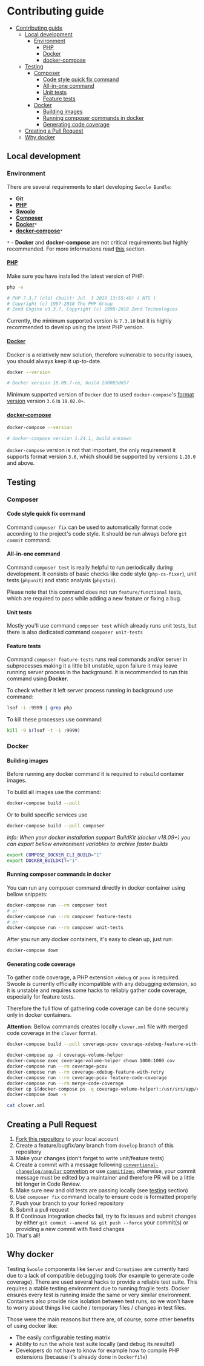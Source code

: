 # Contributing guide

- [Contributing guide](#contributing-guide)
  - [Local development](#local-development)
    - [Environment](#environment)
      - [PHP](#php)
      - [Docker](#docker)
      - [docker-compose](#docker-compose)
  - [Testing](#testing)
    - [Composer](#composer)
      - [Code style quick fix command](#code-style-quick-fix-command)
      - [All-in-one command](#all-in-one-command)
      - [Unit tests](#unit-tests)
      - [Feature tests](#feature-tests)
    - [Docker](#docker-1)
      - [Building images](#building-images)
      - [Running composer commands in docker](#running-composer-commands-in-docker)
      - [Generating code coverage](#generating-code-coverage)
  - [Creating a Pull Request](#creating-a-pull-request)
  - [Why docker](#why-docker)

## Local development

### Environment

There are several requirements to start developing `Swoole Bundle`:

- **Git**
- [**PHP**](#PHP)
- [**Swoole**](#Swoole)
- [**Composer**](#Composer)
- [**Docker**](#Docker)`*`
- [**docker-compose**](#docker-compose)`*`

`*` - **Docker** and **docker-compose** are not critical requirements but highly recommended. For more informations read [this](#why-docker) section.

#### [PHP](https://www.php.net/manual/en/install.php)

Make sure you have installed the latest version of PHP:

```sh
php -v

# PHP 7.3.7 (cli) (built: Jul  3 2019 13:55:48) ( NTS )
# Copyright (c) 1997-2018 The PHP Group
# Zend Engine v3.3.7, Copyright (c) 1998-2018 Zend Technologies
```

Currently, the minimum supported version is `7.3.10` but it is highly recommended to develop using the latest PHP version.

#### [Docker](https://docs.docker.com/install/)

Docker is a relatively new solution, therefore vulnerable to security issues, you should always keep it up-to-date.

```sh
docker --version

# Docker version 18.09.7-ce, build 2d0083d657
```

Minimum supported version of `Docker` due to used `docker-compose`'s [format version](https://docs.docker.com/compose/compose-file/compose-versioning/) version `3.6` is `18.02.0+`.

#### [docker-compose](https://docs.docker.com/compose/install/)

```sh
docker-compose --version

# docker-compose version 1.24.1, build unknown
```

`docker-compose` version is not that important, the only requirement it supports format version `3.6`, which should be supported by versions `1.20.0` and above.

## Testing

### Composer

#### Code style quick fix command

Command `composer fix` can be used to automatically format code according to the project's code style. It should be run always before `git commit` command.

#### All-in-one command

Command `composer test` is really helpful to run periodically during development. It consists of basic checks like code style (`php-cs-fixer`), unit tests (`phpunit`) and static analysis (`phpstan`).

Please note that this command does not run `feature/functional` tests, which are required to pass while adding a new feature or fixing a bug.

#### Unit tests

Mostly you'll use command `composer test` which already runs unit tests, but there is also dedicated command `composer unit-tests` 

#### Feature tests

Command `composer feature-tests` runs real commands and/or server in subprocesses making it a little bit unstable, upon failure it may leave running server process in the background. It is recommended to run this command using **Docker**.

To check whether it left server process running in background use command:
```sh
lsof -i :9999 | grep php
```

To kill these processes use command:

```sh
kill -9 $(lsof -t -i :9999)
```

### Docker

#### Building images

Before running any docker command it is required to `rebuild` container images.

To build all images use the command:

```sh
docker-compose build --pull
```

Or to build specific services use

```sh
docker-compose build --pull composer
```

*Info: When your docker installation support BuildKit (docker v18.09+) you can export bellow environment variables to archive faster builds*

```sh
export COMPOSE_DOCKER_CLI_BUILD="1"
export DOCKER_BUILDKIT="1"
```

#### Running composer commands in docker

You can run any composer command directly in docker container using bellow snippets:

```sh
docker-compose run --rm composer test
# or
docker-compose run --rm composer feature-tests
# or
docker-compose run --rm composer unit-tests
```

After you run any docker containers, it's easy to clean up, just run:

```sh
docker-compose down
```

#### Generating code coverage

To gather code coverage, a PHP extension `xdebug` or `pcov` is required. Swoole is currently officially incompatible with any debugging extension, so it is unstable and requires some hacks to reliably gather code coverage, especially for feature tests.

Therefore the full flow of gathering code coverage can be done securely only in docker containers.

**Attention**: Bellow commands creates locally `clover.xml` file with merged code coverage in the `clover` format.

```sh
docker-compose build --pull coverage-pcov coverage-xdebug-feature-with-retry merge-code-coverage

docker-compose up -d coverage-volume-helper
docker-compose exec coverage-volume-helper chown 1000:1000 cov
docker-compose run --rm coverage-pcov
docker-compose run --rm coverage-xdebug-feature-with-retry
docker-compose run --rm coverage-pcov feature-code-coverage
docker-compose run --rm merge-code-coverage
docker cp $(docker-compose ps -q coverage-volume-helper):/usr/src/app/cov/clover.xml clover.xml
docker-compose down -v

cat clover.xml
```

## Creating a Pull Request

1. [Fork this repository](https://help.github.com/en/articles/fork-a-repo) to your local account
2. Create a feature/bugfix/any branch from `develop` branch of this repository
3. Make your changes (don't forget to write unit/feature tests)
4. Create a commit with a message following [`conventional-changelog/angular` convetion](https://github.com/conventional-changelog/conventional-changelog/tree/master/packages/conventional-changelog-angular) or use [`commitizen`](https://github.com/commitizen/cz-cli), otherwise, your commit message must be edited by a maintainer and therefore PR will be a little bit longer in Code Review.
5. Make sure new and old tests are passing locally (see [testing](#Testing) section)
6. Use `composer fix` command locally to ensure code is formatted properly
7. Push your branch to your forked repository
8. Submit a pull request
9. If Continous Integration checks fail, try to fix issues and submit changes by either `git commit --amend && git push --force` your commit(s) or providing a new commit with fixed changes
10. That's all!

## Why docker

Testing `Swoole` components like `Server` and `Coroutines` are currently hard due to a lack of compatible debugging tools (for example to generate code coverage). There are used several hacks to provide a reliable test suite. This requires a stable testing environment due to running fragile tests. Docker ensures every test is running inside the same or very similar environment. Containers also provide nice isolation between test runs, so we won't have to worry about things like cache / temporary files / changes in test files.

Those were the main reasons but there are, of course, some other benefits of using docker like:

- The easily configurable testing matrix
- Ability to run the whole test suite locally (and debug its results!)
- Developers do not have to know for example how to compile PHP extensions (because it's already done in `Dockerfile`)
